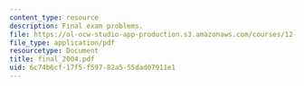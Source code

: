 ```yaml
---
content_type: resource
description: Final exam problems.
file: https://ol-ocw-studio-app-production.s3.amazonaws.com/courses/12-812-general-circulation-of-the-earths-atmosphere-fall-2005/6c74b6cf17f5f59782a555dad07911e1_final_2004.pdf
file_type: application/pdf
resourcetype: Document
title: final_2004.pdf
uid: 6c74b6cf-17f5-f597-82a5-55dad07911e1
---
```

